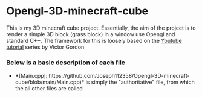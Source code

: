 # Opengl-3D-minecraft-cube
This is my 3D minecraft cube project. Essentially, the aim of the project is to render a simple 3D block (grass block) in a window use Opengl and standard C++. The framework for this is loosely based on the [Youtube tutorial](https://www.youtube.com/playlist?list=PLPaoO-vpZnumdcb4tZc4x5Q-v7CkrQ6M-) series by Victor Gordon 

<h3> Below is a basic description of each file </h3>
<ul>
  <li>*[Main.cpp]: https://github.com/Joseph112358/Opengl-3D-minecraft-cube/blob/main/Main.cpp)* is simply the "authoritative" file, from which the all other files are called</li>
  
</ul>
  
  
